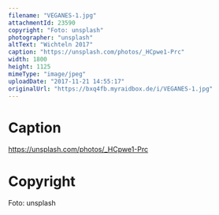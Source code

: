 ```yaml
---
filename: "VEGANES-1.jpg"
attachmentId: 23590
copyright: "Foto: unsplash"
photographer: "unsplash"
altText: "Wichteln 2017"
caption: "https://unsplash.com/photos/_HCpwe1-Prc"
width: 1800
height: 1125
mimeType: "image/jpeg"
uploadDate: "2017-11-21 14:55:17"
originalUrl: "https://bxq4fb.myraidbox.de/i/VEGANES-1.jpg"
---
```


# Caption

https://unsplash.com/photos/_HCpwe1-Prc

# Copyright

Foto: unsplash
